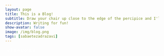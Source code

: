 ```yaml
---
layout: page
title: This is a Blog! 
subtitle: Draw your chair up close to the edge of the percipice and I'll tell you a story. -Scott Fitzgerald
description: Writing for fun!
show-avatar: false
image: /img/blog.png
tags: [sabaetezadrazavi]
---
```




<style>{color:White;}</style>
 
<style>H1{color:White;}</style>
<style>H2{color:White;}</style>
<style>H3{color:White;}</style>
<style>p{color:White;}</style>


Tell me stories!
